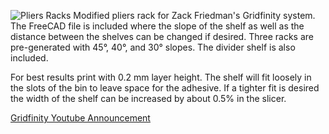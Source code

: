 ![Pliers Racks](images/three-racks.png)
Modified pliers rack for Zack Friedman's Gridfinity system. The FreeCAD file is included where the slope of the shelf as well as the distance between the shelves can be changed if desired. Three racks are pre-generated with 45°, 40°, and 30° slopes. The divider shelf is also included.

For best results print with 0.2 mm layer height. The shelf will fit loosely in the slots of the bin to leave space for the adhesive. If a tighter fit is desired the width of the shelf can be increased by about 0.5% in the slicer.

[Gridfinity Youtube Announcement](https://www.youtube.com/watch?v=ra_9zU-mnl8)